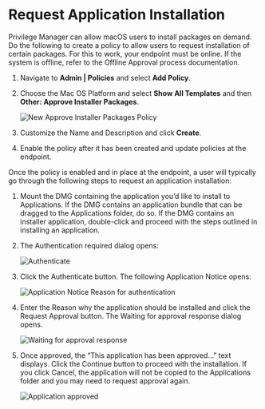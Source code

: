 [title]: # (Request Application Installation)
[tags]: # (standard user, policy)
[priority]: # (5102)
# Request Application Installation

Privilege Manager can allow macOS users to install packages on demand. Do the following to create a policy to allow users to request installation of certain packages. For this to work, your endpoint must be online. If the system is offline, refer to the Offline Approval process documentation.

1. Navigate to __Admin | Policies__ and select __Add Policy__.
1. Choose the Mac OS Platform and select __Show All Templates__ and then __Other: Approve Installer Packages__.

   ![New Approve Installer Packages Policy](images/mac/appr_inst_pkgs)
1. Customize the Name and Description and click __Create__.
1. Enable the policy after it has been created and update policies at the endpoint.

Once the policy is enabled and in place at the endpoint, a user will typically go through the following steps to request an application installation:

1. Mount the DMG containing the application you’d like to install to Applications. If the DMG contains an application bundle that can be dragged to the Applications folder, do so. If the DMG contains an installer application, double-click and proceed with the steps outlined in installing an application.
2. The Authentication required dialog opens:

   ![Authenticate](images/mac/app_admin_acct_required_20190506.png)
3. Click the Authenticate button. The following Application Notice opens:

   ![Application Notice Reason for authentication](images/mac/app_request_reason_20190506.png)
4. Enter the Reason why the application should be installed and click the Request Approval button. The Waiting for approval response dialog opens.

   ![Waiting for approval response](images/mac/app_waiting_response_20190506.png)
5. Once approved, the “This application has been approved…” text displays. Click the Continue button to proceed with the installation. If you click Cancel, the application will not be copied to the Applications folder and you may need to request approval again.

   ![Application approved](images/mac/app_approved_20190506.png)